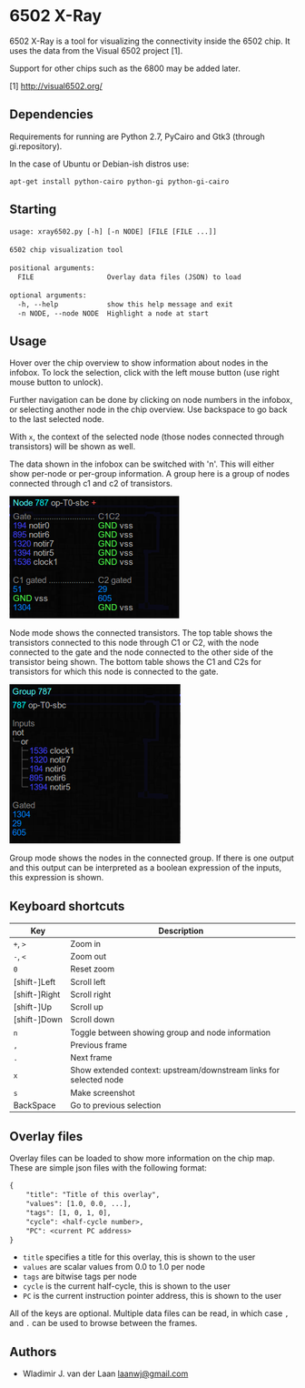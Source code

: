 6502 X-Ray
============

6502 X-Ray is a tool for visualizing the connectivity inside
the 6502 chip. It uses the data from the Visual 6502 project [1].

Support for other chips such as the 6800 may be added later.

[1] http://visual6502.org/

Dependencies
-------------------

Requirements for running are Python 2.7, PyCairo and Gtk3 (through gi.repository).

In the case of Ubuntu or Debian-ish distros use:

    apt-get install python-cairo python-gi python-gi-cairo

Starting
-------------------

    usage: xray6502.py [-h] [-n NODE] [FILE [FILE ...]]

    6502 chip visualization tool

    positional arguments:
      FILE                  Overlay data files (JSON) to load

    optional arguments:
      -h, --help            show this help message and exit
      -n NODE, --node NODE  Highlight a node at start

Usage
--------------------

Hover over the chip overview to show information about nodes in the
infobox. To lock the selection, click with the left mouse button
(use right mouse button to unlock).

Further navigation can be done by clicking on node numbers in the infobox,
or selecting another node in the chip overview. Use backspace to go back
to the last selected node. 

With `x`, the context of the selected node (those nodes connected through
transistors) will be shown as well.

The data shown in the infobox can be switched with 'n'. This will either
show per-node or per-group information. A group here is a group of nodes
connected through c1 and c2 of transistors.

![Infobox in node mode](/images/infobox_node.png)

Node mode shows the connected transistors. The top table shows the transistors
connected to this node through C1 or C2, with the node connected to the gate
and the node connected to the other side of the transistor being shown. The bottom
table shows the C1 and C2s for transistors for which this node is connected to the gate.

![Infobox in group mode](/images/infobox_group.png)

Group mode shows the nodes in the connected group. If there is one output and
this output can be interpreted as a boolean expression of the inputs, this
expression is shown.

Keyboard shortcuts
--------------------

Key          | Description
-------------|-------------
`+`, `>`     | Zoom in
`-`, `<`     | Zoom out
`0`          | Reset zoom
[shift-]Left | Scroll left
[shift-]Right| Scroll right
[shift-]Up   | Scroll up
[shift-]Down | Scroll down
`n`          | Toggle between showing group and node information
`,`          | Previous frame
`.`          | Next frame
`x`          | Show extended context: upstream/downstream links for selected node
`s`          | Make screenshot
BackSpace    | Go to previous selection

Overlay files
--------------

Overlay files can be loaded to show more information on the chip map. These are simple
json files with the following format:

    {
        "title": "Title of this overlay",
        "values": [1.0, 0.0, ...],
        "tags": [1, 0, 1, 0],
        "cycle": <half-cycle number>,
        "PC": <current PC address>
    }

- `title` specifies a title for this overlay, this is shown to the user
- `values` are scalar values from 0.0 to 1.0 per node
- `tags` are bitwise tags per node
- `cycle` is the current half-cycle, this is shown to the user
- `PC` is the current instruction pointer address, this is shown to the user

All of the keys are optional. Multiple data files can be read, in which case
`,` and `.` can be used to browse between the frames.

Authors
--------

- Wladimir J. van der Laan <laanwj@gmail.com>

